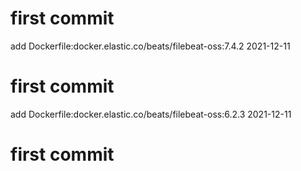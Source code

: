 # first commit
add Dockerfile:docker.elastic.co/beats/filebeat-oss:7.4.2 2021-12-11
# first commit
add Dockerfile:docker.elastic.co/beats/filebeat-oss:6.2.3 2021-12-11
# first commit
